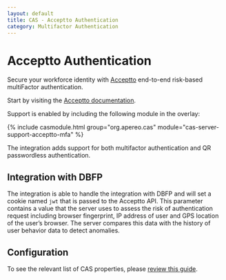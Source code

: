 ```yaml
---
layout: default
title: CAS - Acceptto Authentication
category: Multifactor Authentication
---
```


# Acceptto Authentication

Secure your workforce identity with [Acceptto](https://www.acceptto.com) 
end-to-end risk-based multiFactor authentication.

Start by visiting the [Acceptto documentation](https://www.acceptto.com/acceptto-mfa-rest-api/).

Support is enabled by including the following module in the overlay:

{% include casmodule.html group="org.apereo.cas" module="cas-server-support-acceptto-mfa" %}

The integration adds support for both multifactor authentication and QR passwordless authentication.

## Integration with DBFP

The integration is able to handle the integration with DBFP and will set a cookie named `jwt` that is passed to the Acceptto API. This parameter contains a value that the server uses to assess the risk of authentication request including browser fingerprint, IP address of user and GPS location of the user’s browser. The server compares this data with the history of user behavior data to detect anomalies.

## Configuration

To see the relevant list of CAS properties, please [review this guide](../configuration/Configuration-Properties.html#acceptto).
